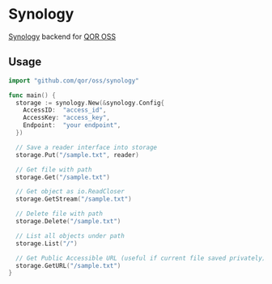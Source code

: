 # Synology

[Synology](https://www.synology.com) backend for [QOR OSS](https://github.com/qor/oss)

## Usage

```go
import "github.com/qor/oss/synology"

func main() {
  storage := synology.New(&synology.Config{
    AccessID:  "access_id",
    AccessKey: "access_key",
    Endpoint:  "your endpoint",
  })

  // Save a reader interface into storage
  storage.Put("/sample.txt", reader)

  // Get file with path
  storage.Get("/sample.txt")

  // Get object as io.ReadCloser
  storage.GetStream("/sample.txt")

  // Delete file with path
  storage.Delete("/sample.txt")

  // List all objects under path
  storage.List("/")

  // Get Public Accessible URL (useful if current file saved privately)
  storage.GetURL("/sample.txt")
}
```

